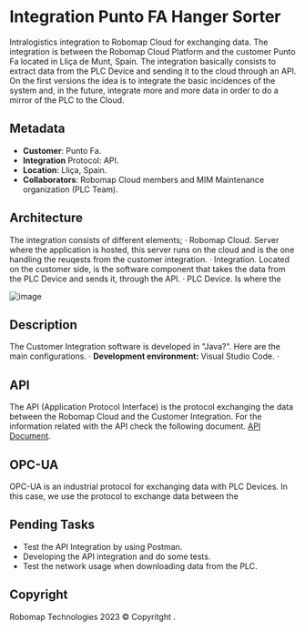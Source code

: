 # Integration Punto FA Hanger Sorter
Intralogistics integration to Robomap Cloud for exchanging data. The integration is between the Robomap Cloud Platform and the customer Punto Fa located in Lliça de Munt, Spain. The integration basically consists to extract data from the PLC Device and sending it to the cloud through an API. On the first versions the idea is to integrate the basic incidences of the system and, in the future, integrate more and more data in order to do a mirror of the PLC to the Cloud.

## Metadata
- **Customer**: Punto Fa.
- **Integration** Protocol: API.
- **Location**: Lliça, Spain.
- **Collaborators**: Robomap Cloud members and MIM Maintenance organization (PLC Team).

## Architecture
The integration consists of different elements; 
  · Robomap Cloud. Server where the application is hosted, this server runs on the cloud and is the one handling the reuqests from the customer integration.
  · Integration. Located on the customer side, is the software component that takes the data from the PLC Device and sends it, through the API.
  · PLC Device. Is where the

![image](https://github.com/robomap/Integration-PuntoFA-Hanger-Sorter/assets/35137073/4130ec92-5f8a-4629-90a8-a819157c34b5)

## Description
The Customer Integration software is developed in "Java?". Here are the main configurations.
  · **Development environment:** Visual Studio Code.
  · 

## API
The API (Application Protocol Interface) is the protocol exchanging the data between the Robomap Cloud and the Customer Integration. For the information related with the API check the following document. [API Document](https://github.com/robomap/Robomap-Cloud/blob/main/documentation/API.md).

## OPC-UA
OPC-UA is an industrial protocol for exchanging data with PLC Devices. In this case, we use the protocol to exchange data between the 

## Pending Tasks
- Test the API Integration by using Postman.
- Developing the API integration and do some tests.
- Test the network usage when downloading data from the PLC.
  
## Copyright
Robomap Technologies 2023 © Copyritght .
